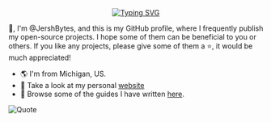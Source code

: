 <div align="center">
  <a href="https://git.io/typing-svg">
    <img src="https://readme-typing-svg.demolab.com?font=Fira+Code&pause=1000&color=61F718&center=true&vCenter=true&width=435&lines=Hi+I'm+Joshua%2C+I'm+a+...;DevOps+Nerd;Homelab+Enthuasist+;Apple+Weeb" alt="Typing SVG" />
  </a>
</div>

👋, I'm @JershBytes, and this is my GitHub profile, where I frequently publish my open-source projects. I hope some of them can be beneficial to you or others. If you like any projects, please give some of them a ⭐, it would be much appreciated!


- 🌎 I'm from Michigan, US.
- 🔗 Take a look at my personal [website](https://rossjm.dev/)
- 📝 Browse some of the guides I have written [here](https://rossjm.dev/learninghub/).
<!-- - 🙋‍♂️ Want to chat? Check out the Bytecord discord server, we talk programming, technology, 3d printers, games, etc. -->

![Quote](https://github-readme-quotes-bay.vercel.app/quote?theme=dracula&animation=default&layout=default&font=default&fontColor=white&bgColor=black&quoteType=random)
